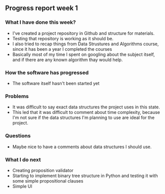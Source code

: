 ## Progress report week 1

### What I have done this week?
  - I've created a project repository in Github and structure for materials.
  - Testing that repository is working as it should be.
  - I also tried to recap things from Data Strustures and Algorithms course, since it has been a year I completed the courses
  - Basically most of my time I spent on googling about the subject itself, and if there are any known algorithm thay would help.

### How the software has progressed 
  - The software itself hasn't been started yet

### Problems
  - It was difficult to say exact data structures the project uses in this state. 
  - This led that it was difficult to comment about time complexity, because I'm not sure if the data structures I'm planning to use are ideal for the project.

### Questions
  - Maybe nice to have a comments about data structures I should use.

### What I do next
  - Creating proposition validator
  - Starting to implement binary tree structure in Python and testing it with some simple propositional clauses
  - Simple UI
